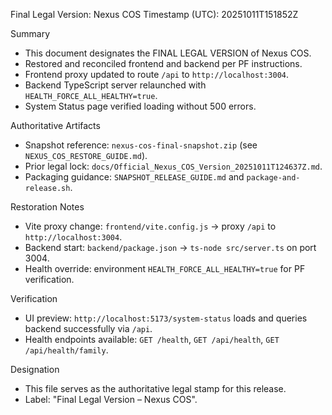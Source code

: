 Final Legal Version: Nexus COS
Timestamp (UTC): 20251011T151852Z

Summary
- This document designates the FINAL LEGAL VERSION of Nexus COS.
- Restored and reconciled frontend and backend per PF instructions.
- Frontend proxy updated to route `/api` to `http://localhost:3004`.
- Backend TypeScript server relaunched with `HEALTH_FORCE_ALL_HEALTHY=true`.
- System Status page verified loading without 500 errors.

Authoritative Artifacts
- Snapshot reference: `nexus-cos-final-snapshot.zip` (see `NEXUS_COS_RESTORE_GUIDE.md`).
- Prior legal lock: `docs/Official_Nexus_COS_Version_20251011T124637Z.md`.
- Packaging guidance: `SNAPSHOT_RELEASE_GUIDE.md` and `package-and-release.sh`.

Restoration Notes
- Vite proxy change: `frontend/vite.config.js` -> proxy `/api` to `http://localhost:3004`.
- Backend start: `backend/package.json` -> `ts-node src/server.ts` on port 3004.
- Health override: environment `HEALTH_FORCE_ALL_HEALTHY=true` for PF verification.

Verification
- UI preview: `http://localhost:5173/system-status` loads and queries backend successfully via `/api`.
- Health endpoints available: `GET /health`, `GET /api/health`, `GET /api/health/family`.

Designation
- This file serves as the authoritative legal stamp for this release.
- Label: "Final Legal Version – Nexus COS".